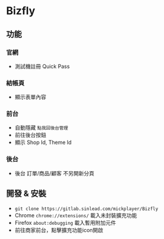 # Bizfly

## 功能

### 官網
- 測試機註冊 Quick Pass

### 結帳頁
- 顯示表單內容

### 前台
- 自動隱藏 `點我回後台管理`
- 前往後台按鈕
- 顯示 Shop Id, Theme Id

### 後台
- 後台 訂單/商品/顧客 不另開新分頁

## 開發 & 安裝
  - `git clone https://gitlab.sinlead.com/mickplayer/Bizfly`
  - Chrome `chrome://extensions/` 載入未封裝擴充功能
  - Firefox `about:debugging` 載入暫用附加元件
  - 前往商家前台，點擊擴充功能icon開啟
